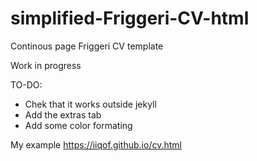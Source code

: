 # simplified-Friggeri-CV-html
Continous page Friggeri CV template


Work in progress

TO-DO:
 - Chek that it works outside jekyll
 - Add the extras tab
 - Add some color formating
 
 
 My example https://iiqof.github.io/cv.html

